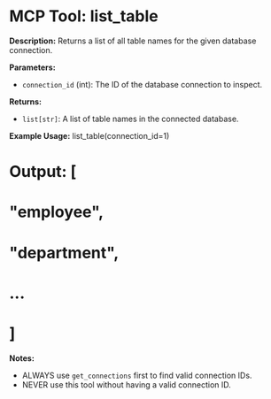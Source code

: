 # MCP Tool: list_table

**Description:**
Returns a list of all table names for the given database connection.

**Parameters:**

- `connection_id` (int): The ID of the database connection to inspect.

**Returns:**

- `list[str]`: A list of table names in the connected database.

**Example Usage:**
list_table(connection_id=1)

# Output: [

# "employee",

# "department",

# ...

# ]

**Notes:**

- ALWAYS use `get_connections` first to find valid connection IDs.
- NEVER use this tool without having a valid connection ID.
